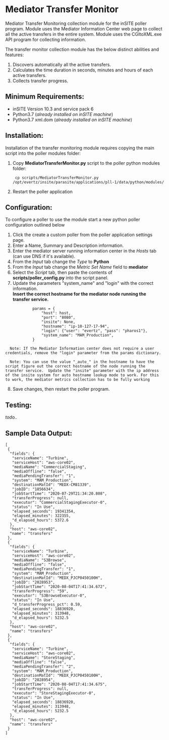 # Mediator Transfer Monitor

Mediator Transfer Monitoring collection module for the inSITE poller program. Module uses the Mediator Information Center web page to collect all the active transfers in the entire system.  Module uses the CGItoXML.exe API program for collecting information.

The transfer monitor collection module has the below distinct abilities and features:

1. Discovers automatically all the active transfers.
2. Calculates the time duration in seconds, minutes and hours of each active transfers.
3. Collects transfer progress.

## Minimum Requirements:

- inSITE Version 10.3 and service pack 6
- Python3.7 (_already installed on inSITE machine_)
- Python3.7 xml.dom (_already installed on inSITE machine_)

## Installation:

Installation of the transfer monitoring module requires copying the main script into the poller modules folder:

1. Copy __MediatorTransferMonitor.py__ script to the poller python modules folder:

   ```
    cp scripts/MediatorTransferMonitor.py /opt/evertz/insite/parasite/applications/pll-1/data/python/modules/
   ```
2. Restart the poller application

## Configuration:

To configure a poller to use the module start a new python poller configuration outlined below

1. Click the create a custom poller from the poller application settings page.
2. Enter a Name, Summary and Description information.
3. Enter the mediator server running information center in the _Hosts_ tab (can use DNS if it's available).
4. From the _Input_ tab change the _Type_ to __Python__
5. From the _Input_ tab change the _Metric Set Name_ field to __mediator__
6. Select the _Script_ tab, then paste the contents of __scripts/poller_config.py__ into the script panel.
7. Update the parameters "system_name" and "login" with the correct information.  
   __Insert the correct hostname for the mediator node running the transfer service.__

```
            params = {
                "host": host,
                "port": "8080",
                "insite": None,
                "hostname": "ip-10-127-17-94",
                "login": {"user": "evertz", "pass": "pharos1"},
                "system_name": "MAM_Production",
            }
```

      Note: If the Mediator Information center does not require a user credentials, remove the "login" parameter from the params dictionary.

      Note: You can use the value "_auto_" in the hostname to have the script figure out the correct hostname of the node running the transfer service.  Update the "insite" parameter with the ip address of the insite system for auto hostname lookup mode to work. For this to work, the mediator metrics collection has to be fully working

8. Save changes, then restart the poller program.

## Testing:
_todo.._

## Sample Data Output:

```
[
 {
  "fields": {
   "serviceName": "Turbine",
   "serviceHost": "aws-core02",
   "mediaName": "CommercialStaging",
   "mediaOffline": "false",
   "mediaPendingTransfer": "1",
   "system": "MAM_Production",
   "destinationMatId": "MEDX-CM81339",
   "jobID": "1856634",
   "jobStartTime": "2020-07-29T21:34:20.808",
   "transferProgress": null,
   "executor": "CommercialStagingExecutor-0",
   "status": "In Use",
   "elapsed_seconds": 19341354,
   "elapsed_minutes": 322355,
   "d_elapsed_hours": 5372.6
  },
  "host": "aws-core02",
  "name": "transfers"
 },
 {
  "fields": {
   "serviceName": "Turbine",
   "serviceHost": "aws-core02",
   "mediaName": "S3Browse",
   "mediaOffline": "false",
   "mediaPendingTransfer": "1",
   "system": "MAM_Production",
   "destinationMatId": "MEDX_PJCP0450100H",
   "jobID": "2028953",
   "jobStartTime": "2020-08-04T17:41:34.672",
   "transferProgress": "59",
   "executor": "S3BrowseExecutor-0",
   "status": "In Use",
   "d_transferProgress_pct": 0.59,
   "elapsed_seconds": 18836920,
   "elapsed_minutes": 313948,
   "d_elapsed_hours": 5232.5
  },
  "host": "aws-core02",
  "name": "transfers"
 },
 {
  "fields": {
   "serviceName": "Turbine",
   "serviceHost": "aws-core02",
   "mediaName": "StoreStaging",
   "mediaOffline": "false",
   "mediaPendingTransfer": "2",
   "system": "MAM_Production",
   "destinationMatId": "MEDX_PJCP0450100H",
   "jobID": "2028954",
   "jobStartTime": "2020-08-04T17:41:34.675",
   "transferProgress": null,
   "executor": "StoreStagingExecutor-0",
   "status": "In Use",
   "elapsed_seconds": 18836920,
   "elapsed_minutes": 313948,
   "d_elapsed_hours": 5232.5
  },
  "host": "aws-core02",
  "name": "transfers"
 }
]
```